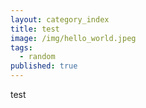 ```yaml
---
layout: category_index
title: test
image: /img/hello_world.jpeg
tags:
  - random
published: true
---
```


test
